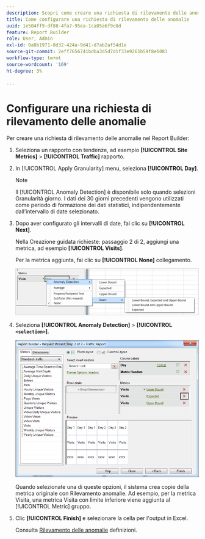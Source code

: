 ```yaml
---
description: Scopri come creare una richiesta di rilevamento delle anomalie in Report Builder.
title: Come configurare una richiesta di rilevamento delle anomalie
uuid: 1e504ff9-df88-4fa7-95ea-1ca05a6f9c0d
feature: Report Builder
role: User, Admin
exl-id: 0a8b1971-8d32-424a-9d41-d7ab2af54d1e
source-git-commit: 2eff7656741bdba3d5d7d1f33e9261b59f8e6083
workflow-type: tm+mt
source-wordcount: '169'
ht-degree: 3%

---
```


# Configurare una richiesta di rilevamento delle anomalie

Per creare una richiesta di rilevamento delle anomalie nel Report Builder:

1. Seleziona un rapporto con tendenze, ad esempio **[!UICONTROL Site Metrics]** > **[!UICONTROL Traffic]** rapporto.
1. In [!UICONTROL Apply Granularity] menu, seleziona **[!UICONTROL Day]**.

   >[!NOTE]
   >
   >Il [!UICONTROL Anomaly Detection] è disponibile solo quando selezioni Granularità giorno. I dati dei 30 giorni precedenti vengono utilizzati come periodo di formazione dei dati statistici, indipendentemente dall’intervallo di date selezionato.

1. Dopo aver configurato gli intervalli di date, fai clic su **[!UICONTROL Next]**.

   Nella Creazione guidata richieste: passaggio 2 di 2, aggiungi una metrica, ad esempio **[!UICONTROL Visits]**.

   Per la metrica aggiunta, fai clic su **[!UICONTROL None]** collegamento.

   ![Schermata che mostra il rilevamento delle anomalie, quindi Inserisci e inserire le opzioni per Limite inferiore e superiore e previsto.](assets/anomaly_select.png)

1. Seleziona **[!UICONTROL Anomaly Detection]** > **[!UICONTROL `<selection>`]**.

   ![Schermata che mostra il Passaggio 2 della Creazione guidata richieste - Rapporto traffico.](assets/anomaly_visit.png)

   Quando selezionate una di queste opzioni, il sistema crea copie della metrica originale con Rilevamento anomalie. Ad esempio, per la metrica Visita, una metrica Visita con limite inferiore viene aggiunta al [!UICONTROL Metric] gruppo.
1. Clic **[!UICONTROL Finish]** e selezionare la cella per l&#39;output in Excel.

   Consulta [Rilevamento delle anomalie](/help/analyze/analysis-workspace/c-anomaly-detection/anomaly-detection.md) definizioni.
